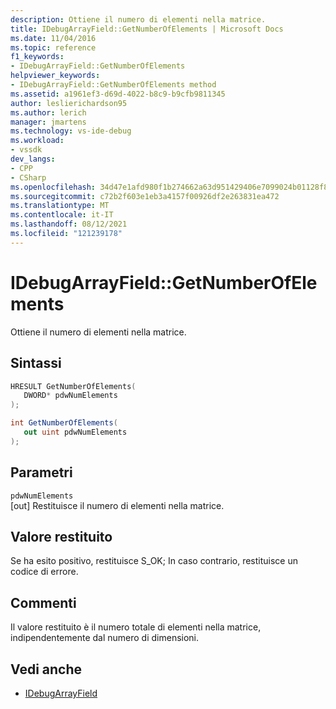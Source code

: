 ```yaml
---
description: Ottiene il numero di elementi nella matrice.
title: IDebugArrayField::GetNumberOfElements | Microsoft Docs
ms.date: 11/04/2016
ms.topic: reference
f1_keywords:
- IDebugArrayField::GetNumberOfElements
helpviewer_keywords:
- IDebugArrayField::GetNumberOfElements method
ms.assetid: a1961ef3-d69d-4022-b8c9-b9cfb9811345
author: leslierichardson95
ms.author: lerich
manager: jmartens
ms.technology: vs-ide-debug
ms.workload:
- vssdk
dev_langs:
- CPP
- CSharp
ms.openlocfilehash: 34d47e1afd980f1b274662a63d951429406e7099024b01128f8be31cbaa63939
ms.sourcegitcommit: c72b2f603e1eb3a4157f00926df2e263831ea472
ms.translationtype: MT
ms.contentlocale: it-IT
ms.lasthandoff: 08/12/2021
ms.locfileid: "121239178"
---
```

# <a name="idebugarrayfieldgetnumberofelements"></a>IDebugArrayField::GetNumberOfElements
Ottiene il numero di elementi nella matrice.

## <a name="syntax"></a>Sintassi

```cpp
HRESULT GetNumberOfElements( 
   DWORD* pdwNumElements
);
```

```csharp
int GetNumberOfElements(
   out uint pdwNumElements
);
```

## <a name="parameters"></a>Parametri
`pdwNumElements`\
[out] Restituisce il numero di elementi nella matrice.

## <a name="return-value"></a>Valore restituito
 Se ha esito positivo, restituisce S_OK; In caso contrario, restituisce un codice di errore.

## <a name="remarks"></a>Commenti
 Il valore restituito è il numero totale di elementi nella matrice, indipendentemente dal numero di dimensioni.

## <a name="see-also"></a>Vedi anche
- [IDebugArrayField](../../../extensibility/debugger/reference/idebugarrayfield.md)
